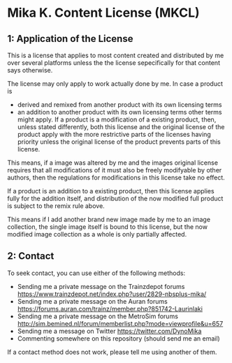 # Mika K. Content License (MKCL)

## 1: Application of the License

This is a license that applies to most content created and distributed by me over several platforms unless the the license sepecifically for that content says otherwise.

The license may only apply to work actually done by me. In case a product is 
*  derived and remixed from another product with its own licensing terms
*  an addition to another product with its own licensing terms
other terms might apply. If a product is a modification of a existing product, then, unless stated differently, both this license and the original license of the product apply with the more restrictive parts of the licenses having priority unless the original license of the product prevents parts of this license.

This means, if a image was altered by me and the images original license requires that all modifications of it must also be freely modifyable by other authors, then the regulations for modifications in this license take no effect.

If a product is an addition to a existing product, then this license applies fully for the addition itself, and distribution of the now modified full product is subject to the remix rule above.

This means if I add another brand new image made by me to an image collection, the single image itself is bound to this license, but the now modified image collection as a whole is only partially affected.



## 2: Contact

To seek contact, you can use either of the following methods:
* Sending me a private message on the Trainzdepot forums https://www.trainzdepot.net/index.php?user/2829-nbsplus-mika/
* Sending me a private message on the Auran forums https://forums.auran.com/trainz/member.php?851742-Laurinlaki
* Sending me a private message on the MetroSim forums http://sim.bemined.nl/forum/memberlist.php?mode=viewprofile&u=657
* Sending me a message on Twitter https://twitter.com/DynoMika
* Commenting somewhere on this repository (should send me an email)

If a contact method does not work, please tell me using another of them.


